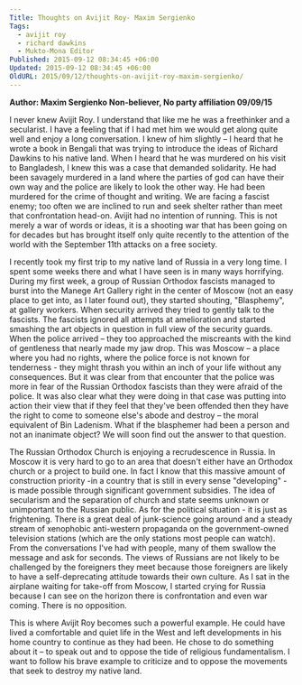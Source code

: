 ```yaml
---
Title: Thoughts on Avijit Roy- Maxim Sergienko
Tags:
  - avijit roy
  - richard dawkins
  - Mukto-Mona Editor
Published: 2015-09-12 08:34:45 +06:00
Updated: 2015-09-12 08:34:45 +06:00
OldURL: 2015/09/12/thoughts-on-avijit-roy-maxim-sergienko/
---
```


<strong>Author: Maxim Sergienko
Non-believer, No party affiliation
09/09/15
</strong>

I never knew Avijit Roy. I understand that like me he was a freethinker and a secularist. I have a feeling that if I had met him we would get along quite well and enjoy a long conversation. I knew of him slightly – I heard that he wrote a book in Bengali that was trying to introduce the ideas of Richard Dawkins to his native land. When I heard that he was murdered on his visit to Bangladesh, I knew this was a case that demanded solidarity. He had been savagely murdered in a land where the parties of god can have their own way and the police are likely to look the other way. He had been murdered for the crime of thought and writing. We are facing a fascist enemy; too often we are inclined to run and seek shelter rather than meet that confrontation head-on. Avijit had no intention of running. This is not merely a war of words or ideas, it is a shooting war that has been going on for decades but has brought itself only quite recently to the attention of the world with the September 11th attacks on a free society.  

I recently took my first trip to my native land of Russia in a very long time. I spent some weeks there and what I have seen is in many ways horrifying. During my first week, a group of Russian Orthodox fascists managed to burst into the Manege Art Gallery right in the center of Moscow (not an easy place to get into, as I later found out), they started shouting, "Blasphemy", at gallery workers. When security arrived they tried to gently talk to the fascists. The fascists ignored all attempts at amelioration and started smashing the art objects in question in full view of the security guards. When the police arrived – they too approached the miscreants with the kind of gentleness that nearly made my jaw drop. This was Moscow – a place where you had no rights, where the police force is not known for tenderness - they might thrash you within an inch of your life without any consequences. But it was clear from that encounter that the police was more in fear of the Russian Orthodox fascists than they were afraid of the police. It was also clear what they were doing in that case was putting into action their view that if they feel that they've been offended then they have the right to come to someone else's abode and destroy – the moral equivalent of Bin Ladenism. What if the blasphemer had been a person and not an inanimate object? We will soon find out the answer to that question. 

The Russian Orthodox Church is enjoying a recrudescence in Russia. In Moscow it is very hard to go to an area that doesn't either have an Orthodox church or a project to build one. In fact I know that this massive amount of construction priority -in a country that is still in every sense "developing" - is made possible through significant government subsidies. The idea of secularism and the separation of church and state seems unknown or unimportant to the Russian public.  As for the political situation - it is just as frightening. There is a great deal of junk-science going around and a steady stream of xenophobic anti-western propaganda on the government-owned television stations (which are the only stations most people can watch). From the conversations I've had with people, many of them swallow the message and ask for seconds. The views of Russians are not likely to be challenged by the foreigners they meet because those foreigners are likely to have a self-deprecating attitude towards their own culture. As I sat in the airplane waiting for take-off from Moscow, I started crying for Russia because I can see on the horizon there is confrontation and even war coming. There is no opposition. 

This is where Avijit Roy becomes such a powerful example. He could have lived a comfortable and quiet life in the West and left developments in his home country to continue as they had been. He chose to do something about it – to speak out and to oppose the tide of religious fundamentalism. I want to follow his brave example to criticize and to oppose the movements that seek to destroy my native land.
